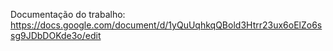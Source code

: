 Documentação do trabalho: https://docs.google.com/document/d/1yQuUqhkqQBold3Htrr23ux6oElZo6ssg9JDbDOKde3o/edit
